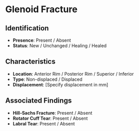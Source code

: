 # Glenoid Fracture

## Identification

- **Presence**: Present / Absent
- **Status**: New / Unchanged / Healing / Healed

## Characteristics

- **Location**: Anterior Rim / Posterior Rim / Superior / Inferior
- **Type**: Non-displaced / Displaced
- **Displacement**: [Specify displacement in mm]

## Associated Findings

- **Hill-Sachs Fracture**: Present / Absent
- **Rotator Cuff Tear**: Present / Absent
- **Labral Tear**: Present / Absent
